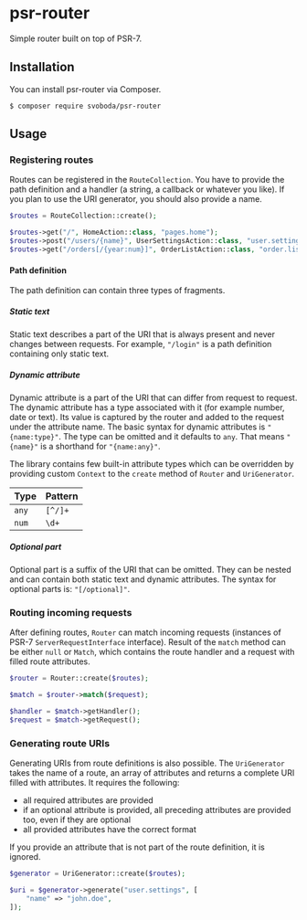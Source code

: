 # psr-router

Simple router built on top of PSR-7.

## Installation

You can install psr-router via Composer.

```
$ composer require svoboda/psr-router
```

## Usage

### Registering routes

Routes can be registered in the `RouteCollection`. You have to provide the path
definition and a handler (a string, a callback or whatever you like). If you
plan to use the URI generator, you should also provide a name.

```php
$routes = RouteCollection::create();

$routes->get("/", HomeAction::class, "pages.home");
$routes->post("/users/{name}", UserSettingsAction::class, "user.settings");
$routes->get("/orders[/{year:num}]", OrderListAction::class, "order.list");
```

#### Path definition

The path definition can contain three types of fragments.

##### Static text

Static text describes a part of the URI that is always present and never
changes between requests. For example, `"/login"` is a path definition
containing only static text.

##### Dynamic attribute

Dynamic attribute is a part of the URI that can differ from request to request.
The dynamic attribute has a type associated with it (for example number, date 
or text). Its value is captured by the router and added to the request under 
the attribute name. The basic syntax for dynamic attributes is `"{name:type}"`.
The type can be omitted and it defaults to `any`. That means `"{name}"` is a
shorthand for `"{name:any}"`.

The library contains few built-in attribute types which can be overridden by 
providing custom `Context` to the `create` method of `Router` and 
`UriGenerator`.

| Type  | Pattern |
|-------|---------|
| `any` | `[^/]+` |
| `num` | `\d+`   |

##### Optional part

Optional part is a suffix of the URI that can be omitted. They can be nested
and can contain both static text and dynamic attributes. The syntax for 
optional parts is: `"[/optional]"`. 

### Routing incoming requests

After defining routes, `Router` can match incoming requests (instances of PSR-7
`ServerRequestInterface` interface). Result of the `match` method can be 
either `null` or `Match`, which contains the route handler and a request with 
filled route attributes.

```php
$router = Router::create($routes);

$match = $router->match($request);

$handler = $match->getHandler();
$request = $match->getRequest();
```

### Generating route URIs

Generating URIs from route definitions is also possible. The `UriGenerator`
takes the name of a route, an array of attributes and returns a complete URI
filled with attributes. It requires the following:

* all required attributes are provided
* if an optional attribute is provided, all preceding attributes are provided
too, even if they are optional
* all provided attributes have the correct format

If you provide an attribute that is not part of the route definition, it is 
ignored.

```php
$generator = UriGenerator::create($routes);

$uri = $generator->generate("user.settings", [
    "name" => "john.doe",
]);
```
